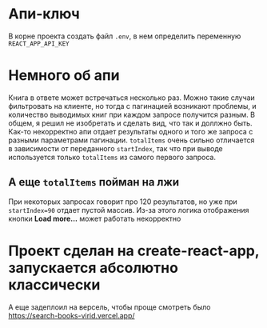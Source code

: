 # Апи-ключ
В корне проекта создать файл `.env`, в нем определить переменную `REACT_APP_API_KEY`

# Немного об апи
Книга в ответе может встречаться несколько раз. Можно такие случаи фильтровать на клиенте, но тогда с пагинацией возникают проблемы, и количество выводимых книг при каждом запросе получится разным. В общем, я решил не изобретать и сделать вид, что так и доллжно быть.
Как-то некорректно апи отдает результаты одного и того же запроса с разными параметрами пагинации. `totalItems` очень сильно отличается в зависимости от переданного `startIndex`, так что при выводе используется только `totalItems` из самого первого запроса.
## А еще `totalItems` пойман на лжи
При некоторых запросах говорит про 120 результатов, но уже при `startIndex=90` отдает пустой массив. Из-за этого логика отображения кнопки **Load more...** может работать некорректно

# Проект сделан на create-react-app, запускается абсолютно классически
А еще задеплоил на версель, чтобы проще смотреть было https://search-books-virid.vercel.app/